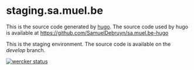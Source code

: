 # staging.sa.muel.be
This is the source code generated by [hugo](http://gohugo.io). The source code used by hugo is available at https://github.com/SamuelDebruyn/sa.muel.be-hugo

This is the staging environment. The source code is available on the *develop* branch.

[![wercker status](https://app.wercker.com/status/e6dc573d1fa13dbb6812be55efb4863b/s/master "wercker status")](https://app.wercker.com/project/bykey/e6dc573d1fa13dbb6812be55efb4863b)